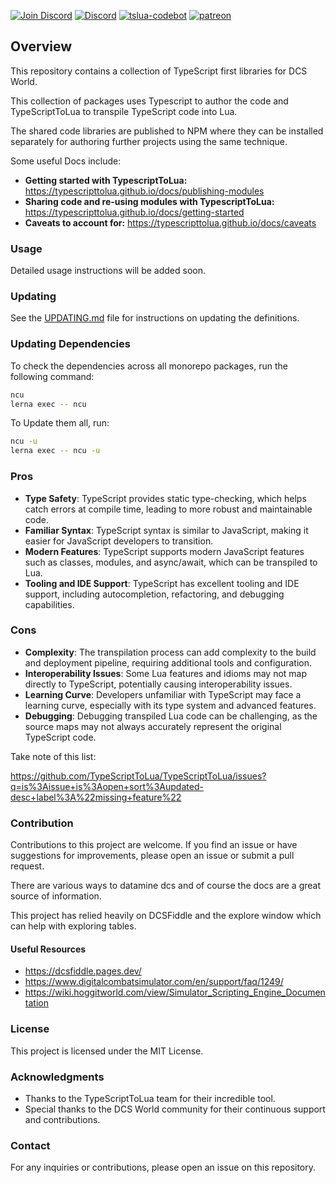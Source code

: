 [![Join Discord](https://img.shields.io/badge/Join-blue?logo=discord&label=Discord)](https://discord.gg/bT7BEHn5RD) 
[![Discord](https://img.shields.io/discord/738118932937834566?logo=discord&label=Discord)](https://discord.com/channels/738118932937834566/1178991295260278785) 
[![tslua-codebot](https://img.shields.io/badge/CodeBot-tslua%20dcs-blue?logo=openai)](https://chat.openai.com/g/g-6643nUbup-tslua-dcs-codebot)
[![patreon](https://img.shields.io/badge/Patreon-flyingdice-red?logo=patreon)](https://patreon.com/flyingdice)

## Overview

This repository contains a collection of TypeScript first libraries for DCS World.

This collection of packages uses Typescript to author the code and TypeScriptToLua to transpile TypeScript code into Lua.

The shared code libraries are published to NPM where they can be installed separately for authoring further projects using the same technique.

Some useful Docs include:
- **Getting started with TypescriptToLua:** https://typescripttolua.github.io/docs/publishing-modules
- **Sharing code and re-using modules with TypescriptToLua:** https://typescripttolua.github.io/docs/getting-started
- **Caveats to account for:** https://typescripttolua.github.io/docs/caveats

### Usage

Detailed usage instructions will be added soon.

### Updating

See the [UPDATING.md](UPDATING.md) file for instructions on updating the definitions.

### Updating Dependencies

To check the dependencies across all monorepo packages, run the following command:

```bash
ncu
lerna exec -- ncu
```

To Update them all, run:

```bash
ncu -u
lerna exec -- ncu -u
```

### Pros
- **Type Safety**: TypeScript provides static type-checking, which helps catch errors at compile time, leading to more robust and maintainable code.
- **Familiar Syntax**: TypeScript syntax is similar to JavaScript, making it easier for JavaScript developers to transition.
- **Modern Features**: TypeScript supports modern JavaScript features such as classes, modules, and async/await, which can be transpiled to Lua.
- **Tooling and IDE Support**: TypeScript has excellent tooling and IDE support, including autocompletion, refactoring, and debugging capabilities.

### Cons
- **Complexity**: The transpilation process can add complexity to the build and deployment pipeline, requiring additional tools and configuration.
- **Interoperability Issues**: Some Lua features and idioms may not map directly to TypeScript, potentially causing interoperability issues.
- **Learning Curve**: Developers unfamiliar with TypeScript may face a learning curve, especially with its type system and advanced features.
- **Debugging**: Debugging transpiled Lua code can be challenging, as the source maps may not always accurately represent the original TypeScript code.

Take note of this list:

https://github.com/TypeScriptToLua/TypeScriptToLua/issues?q=is%3Aissue+is%3Aopen+sort%3Aupdated-desc+label%3A%22missing+feature%22

### Contribution

Contributions to this project are welcome. If you find an issue or have suggestions for improvements, please open an issue or submit a pull request.

There are various ways to datamine dcs and of course the docs are a great source of information.

This project has relied heavily on DCSFiddle and the explore window which can help with exploring tables.

#### Useful Resources
- https://dcsfiddle.pages.dev/
- https://www.digitalcombatsimulator.com/en/support/faq/1249/
- https://wiki.hoggitworld.com/view/Simulator_Scripting_Engine_Documentation

### License

This project is licensed under the MIT License.

### Acknowledgments

- Thanks to the TypeScriptToLua team for their incredible tool.
- Special thanks to the DCS World community for their continuous support and contributions.

### Contact

For any inquiries or contributions, please open an issue on this repository.
